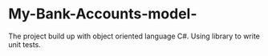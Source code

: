 # My-Bank-Accounts-model-
The project build up with object oriented language C#. Using  library to write unit tests. 
